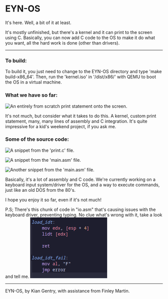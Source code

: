 # EYN-OS

It's here. Well, a bit of it at least.

It's mostly unfinished, but there's a kernel and it can print to the screen using C. Basically, you can now add C code to the OS to make it do what you want, all the hard work is done (other than drivers).

---

### To build:

To build it, you just need to change to the EYN-OS directory and type 'make build-x86_64'. Then, run the 'kernel.iso' in '/dist/x86/' with QEMU to boot the OS in a virtual machine.

### What we have so far:

![An entirely from scratch print statement onto the screen.](image.png)

It's not much, but consider what it takes to do this. A kernel, custom print statement, many, many lines of assembly and C integration.
It's quite impressive for a kid's weekend project, if you ask me.

### Some of the source code:

![A snippet from the 'print.c' file.](image-1.png)

![A snippet from the 'main.asm' file.](image-2.png)

![Another snippet from the 'main.asm' file.](image-3.png)

Basically, it's a lot of assembly and C code.
We're currently working on a keyboard input system/driver for the OS, and a way to execute commands, just like an old DOS from the 80's.

I hope you enjoy it so far, even if it's not much!

P.S; There's this chunk of code in "io.asm" that's causing issues with the keyboard driver, preventing typing. No clue what's wrong with it, take a look and tell me.
![The breaky function in 'io.asm'](image-4.png)

---

EYN-OS, by Kian Gentry, with assistance from Finley Martin.